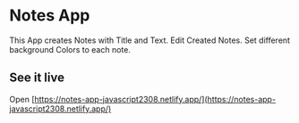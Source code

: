 # Notes App

This App creates Notes with Title and Text.
Edit Created Notes.
Set different background Colors to each note.


## See it live

Open [https://notes-app-javascript2308.netlify.app/](https://notes-app-javascript2308.netlify.app/)


